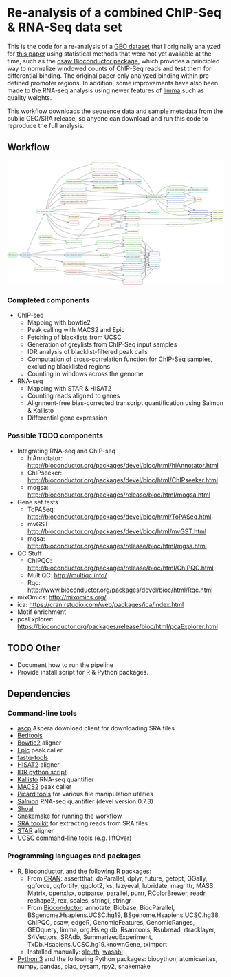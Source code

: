 # Re-analysis of a combined ChIP-Seq & RNA-Seq data set

This is the code for a re-analysis of a [GEO dataset][1] that I
originally analyzed for [this paper][2] using statistical methods that
were not yet available at the time, such as the
[csaw Bioconductor package][3], which provides a principled way to
normalize windowed counts of ChIP-Seq reads and test them for
differential binding. The original paper only analyzed binding within
pre-defined promoter regions. In addition, some improvements have also
been made to the RNA-seq analysis using newer features of [limma][4]
such as quality weights.

This workflow downloads the sequence data and sample metadata from the
public GEO/SRA release, so anyone can download and run this code to
reproduce the full analysis.

## Workflow

![Rule Graph](rulegraphs/rulegraph-all.png "Rule graph of currently implemented workflow")

### Completed components

* ChIP-seq
  * Mapping with bowtie2
  * Peak calling with MACS2 and Epic
  * Fetching of [blacklists][5] from UCSC
  * Generation of greylists from ChIP-Seq input samples
  * IDR analysis of blacklist-filtered peak calls
  * Computation of cross-correlation function for ChIP-Seq samples,
    excluding blacklisted regions
  * Counting in windows across the genome
* RNA-seq
  * Mapping with STAR & HISAT2
  * Counting reads aligned to genes
  * Alignment-free bias-corrected transcript quantification using Salmon & Kallisto
  * Differential gene expression

### Possible TODO components

* Integrating RNA-seq and ChIP-seq
  * hiAnnotator: http://bioconductor.org/packages/devel/bioc/html/hiAnnotator.html
  * ChIPseeker: http://bioconductor.org/packages/devel/bioc/html/ChIPseeker.html
  * mogsa: http://bioconductor.org/packages/release/bioc/html/mogsa.html
* Gene set tests
  * ToPASeq: http://bioconductor.org/packages/devel/bioc/html/ToPASeq.html
  * mvGST: http://bioconductor.org/packages/devel/bioc/html/mvGST.html
  * mgsa: http://bioconductor.org/packages/release/bioc/html/mgsa.html
* QC Stuff
  * ChIPQC: http://bioconductor.org/packages/release/bioc/html/ChIPQC.html
  * MultiQC: http://multiqc.info/
  * Rqc: http://www.bioconductor.org/packages/devel/bioc/html/Rqc.html
* mixOmics: http://mixomics.org/
* ica: https://cran.rstudio.com/web/packages/ica/index.html
* Motif enrichment
* pcaExplorer: https://bioconductor.org/packages/release/bioc/html/pcaExplorer.html

## TODO Other

* Document how to run the pipeline
* Provide install script for R & Python packages.

## Dependencies

### Command-line tools

* [ascp](http://downloads.asperasoft.com/en/downloads/50) Aspera
  download client for downloading SRA files
* [Bedtools](http://bedtools.readthedocs.io/en/latest/)
* [Bowtie2](http://bowtie-bio.sourceforge.net/bowtie2/index.shtml)
  aligner
* [Epic](https://github.com/endrebak/epic) peak caller
* [fastq-tools](http://homes.cs.washington.edu/~dcjones/fastq-tools/)
* [HISAT2](https://ccb.jhu.edu/software/hisat2/index.shtml) aligner
* [IDR python script](https://github.com/nboley/idr)
* [Kallisto](https://pachterlab.github.io/kallisto/about) RNA-seq
  quantifier
* [MACS2](https://github.com/taoliu/MACS) peak caller
* [Picard tools](https://broadinstitute.github.io/picard/) for various
  file manipulation utilities
* [Salmon](http://salmon.readthedocs.io/en/latest/) RNA-seq quantifier
  (devel version 0.7.3)
* [Shoal](https://github.com/COMBINE-lab/shoal)
* [Snakemake](https://bitbucket.org/snakemake/snakemake/wiki/Home) for
  running the workflow
* [SRA toolkit](https://github.com/ncbi/sra-tools) for extracting
  reads from SRA files
* [STAR](https://github.com/alexdobin/STAR) aligner
* [UCSC command-line tools](http://hgdownload.cse.ucsc.edu/downloads.html#source_downloads)
  (e.g. liftOver)

### Programming languages and packages

* [R](https://www.r-project.org/),
  [Bioconductor](http://bioconductor.org/), and the following R
  packages:
    * From [CRAN](http://cran.r-project.org/): assertthat, doParallel,
      dplyr, future, getopt, GGally, ggforce, ggfortify, ggplot2, ks,
      lazyeval, lubridate, magrittr, MASS, Matrix, openxlsx, optparse,
      parallel, purrr, RColorBrewer, readr, reshape2, rex, scales,
      stringi, stringr
    * From [Bioconductor](http://bioconductor.org/): annotate,
      Biobase, BiocParallel, BSgenome.Hsapiens.UCSC.hg19,
      BSgenome.Hsapiens.UCSC.hg38, ChIPQC, csaw, edgeR,
      GenomicFeatures, GenomicRanges, GEOquery, limma, org.Hs.eg.db,
      Rsamtools, Rsubread, rtracklayer, S4Vectors, SRAdb,
      SummarizedExperiment, TxDb.Hsapiens.UCSC.hg19.knownGene,
      tximport
    * Installed manually:
      [sleuth](http://pachterlab.github.io/sleuth/about),
      [wasabi](https://github.com/COMBINE-lab/wasabi)
* [Python 3](https://www.python.org/) and the following Python
  packages: biopython, atomicwrites, numpy, pandas, plac, pysam, rpy2,
  snakemake

[1]: http://www.ncbi.nlm.nih.gov/geo/query/acc.cgi?acc=GSE73214
[2]: http://www.ncbi.nlm.nih.gov/pubmed/27170561
[3]: https://bioconductor.org/packages/release/bioc/html/csaw.html
[4]: https://bioconductor.org/packages/release/bioc/html/limma.html
[5]: http://www.broadinstitute.org/~anshul/projects/encode/rawdata/blacklists/hg19-blacklist-README.pdf
